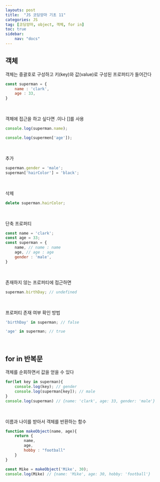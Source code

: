 ```yaml
---
layouts: post
title:  "JS 코딩앙마 기초 11"
categories: JS
tag: [코딩앙마, object, 객체, for in]
toc: true
sidebar:
    nav: "docs"
---
```


## 객체

객체는 중괄호로 구성하고 키(key)와 값(value)로 구성된 프로퍼티가 들어간다

```js
const superman = {
    name : 'clark',
    age : 33,
}
```

<br/>

객체에 접근을 하고 싶다면 .이나 []를 사용
```js
console.log(superman.name);

console.log(supermen['age']);
```

<br/>

추가
```js
superman.gender = 'male';
superman['hairColor'] = 'black';
```

<br/>

삭제
```js
delete superman.hairColor;
```

<br/>

단축 프로퍼티

```js
const name = 'clark';
const age = 33;
const superman = {
    name, // name : name
    age, // age : age
    gender : 'male',
}
```

<br/>

존재하지 않는 프로퍼티에 접근하면

```js
superman.birthDay; // undefined
```

<br/>

프로퍼티 존재 여부 확인 방법

```js
'birthDay' in superman; // false

'age' in superman; // true
```

<br/>

## for in 반복문

객체를 순회하면서 값을 얻을 수 있다

```js
for(let key in superman){
    console.log(key); // gender
    console.log(superman[key]); // male
}
console.log(superman) // {name: 'clark', age: 33, gender: 'male'}
```

<br/>

이름과 나이를 받아서 객체를 반환하는 함수

```js
function makeObject(name, age){
    return {
        name,
        age,
        hobby : "football"
    }
}

const Mike = makeObject('Mike', 30);
console.log(Mike) // {name: 'Mike', age: 30, hobby: 'football'}
```